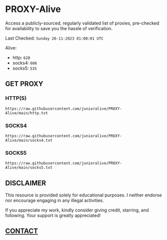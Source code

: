 # PROXY-Alive

Access a publicly-sourced, regularly validated list of proxies, pre-checked for availability to save you the hassle of verification.

Last Checked: `Sunday 26-11-2023 01:00:01 UTC`

Alive:
- http: `628`
- socks4: `606`
- socks5: `535`

## GET PROXY

### HTTP(S)

```https://raw.githubusercontent.com/junioralive/PROXY-Alive/main/http.txt```

### SOCKS4

```https://raw.githubusercontent.com/junioralive/PROXY-Alive/main/socks4.txt```

### SOCKS5

```https://raw.githubusercontent.com/junioralive/PROXY-Alive/main/socks5.txt```

## DISCLAIMER

This resource is provided solely for educational purposes. I neither endorse nor encourage engaging in any illegal activities.

If you appreciate my work, kindly consider giving credit, starring, and following. Your support is greatly appreciated! 

## [CONTACT](https://t.me/TheJuniorAlive)
